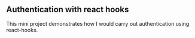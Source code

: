 ## Authentication with react hooks

This mini project demonstrates how I would carry out authentication using react-hooks.
